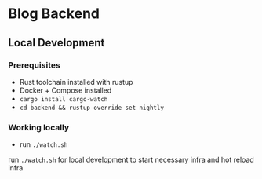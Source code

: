 # Blog Backend

## Local Development

### Prerequisites
* Rust toolchain installed with rustup
* Docker + Compose installed
* `cargo install cargo-watch`
* `cd backend && rustup override set nightly`

### Working locally
* run `./watch.sh`

run `./watch.sh` for local development to start necessary infra and hot reload infra